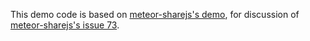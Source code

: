 This demo code is based on
[meteor-sharejs's demo](https://github.com/mizzao/meteor-sharejs/tree/master/demo),
for discussion of
[meteor-sharejs's issue 73](https://github.com/mizzao/meteor-sharejs/issues/73).
